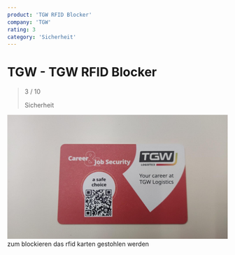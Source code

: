 ```yaml
---
product: 'TGW RFID Blocker'
company: 'TGW'
rating: 3
category: 'Sicherheit'
---
```


# TGW - TGW RFID Blocker
>
> 3 / 10
>
> Sicherheit

![TGW RFID Blocker](./assets/tgw-tgw-rfid-blocker-feb40355-4ac1-41c2-b2bd-4c0daac85df2.jpg)
zum blockieren das rfid karten gestohlen werden
